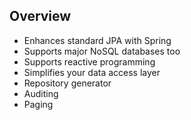 ## Overview

* Enhances standard JPA with Spring
* Supports major NoSQL databases too
* Supports reactive programming
* Simplifies your data access layer
* Repository generator
* Auditing
* Paging